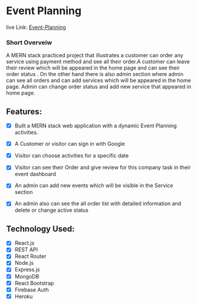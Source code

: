 # Event Planning 

live Link: [Event-Planning]( https://event-planning-web.web.app/)
### Short Overveiw


 A MERN stack practiced project that illustrates a customer can order any service using payment method and see all their order.A customer can leave their review which will be appeared in the home page and can see their order status . On the other hand there is also admin section where admin can see all orders and can add services which will be appeared in the home page. Admin can change order status and add new service that appeared in home page.
 
 
## Features:

- [x] Built a MERN stack web application with a dynamic Event Planning activities.
- [x] A Customer or visitor can sign in with Google
- [x] Visitor can choose activities for a specific date
- [x] Visitor can see their Order and give review for this company task in their event dashboard
- [x] An admin can add new events  which will be visible in the Service section
- [x] An admin also can see the all order list with detailed information and delete or change active status


## Technology Used:
- [x] React.js
- [x] REST API
- [x] React Router
- [x] Node.js
- [x] Express.js
- [x] MongoDB
- [x] React Bootstrap
- [x] Firebase Auth
- [x] Heroku
